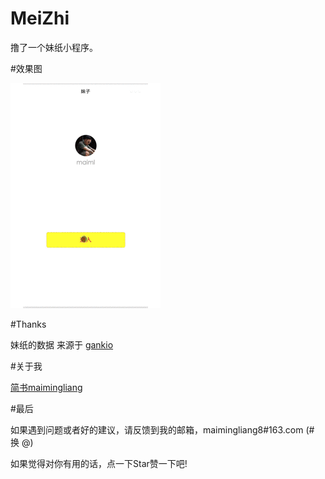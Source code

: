 # MeiZhi

撸了一个妹纸小程序。

#效果图

![效果图](https://github.com/maimingliang/MeiZhi/blob/master/meizhi.gif)


#Thanks

妹纸的数据 来源于 [gankio](http://gank.io)



#关于我

[简书maimingliang](http://www.jianshu.com/users/141bda5f1c5c/latest_articles)



#最后

如果遇到问题或者好的建议，请反馈到我的邮箱，maimingliang8#163.com (# 换 @)

如果觉得对你有用的话，点一下Star赞一下吧!

